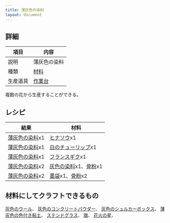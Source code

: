 ```yaml
---
title: 薄灰色の染料
layout: document
---
```

## 詳細

|項目|内容|
|---|---|
|説明|薄灰色の染料|
|種類|[材料](材料)|
|生産道具|[作業台](作業台)|

複数の花から生産することができる。

## レシピ

|結果|材料|
|---|---|
|[薄灰色の染料](薄灰色の染料)x1|[ヒナソウ](ヒナソウ)x1|
|[薄灰色の染料](薄灰色の染料)x1|[白のチューリップ](白のチューリップ)x1|
|[薄灰色の染料](薄灰色の染料)x1|[フランスギク](フランスギク)x1|
|[薄灰色の染料](薄灰色の染料)x2|[灰色の染料](灰色の染料)x1、[骨粉](骨粉)x1|
|[薄灰色の染料](薄灰色の染料)x2|[墨袋](墨袋)x1、[骨粉](骨粉)x2|

## 材料にしてクラフトできるもの

[灰色のウール](灰色のウール)、
[灰色のコンクリートパウダー](灰色のコンクリートパウダー)、
[灰色のシュルカーボックス](灰色のシュルカーボックス)、
[薄灰色の色付き粘土](薄灰色の色付き粘土)、
[ステンドグラス](ステンドグラス)、
[旗](旗)、
[花火の星](花火の星)、
